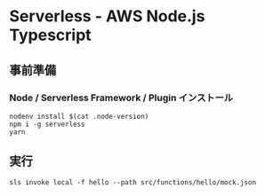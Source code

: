 # Serverless - AWS Node.js Typescript

## 事前準備

### Node / Serverless Framework / Plugin インストール

```command
nodenv install $(cat .node-version)
npm i -g serverless
yarn
```

## 実行

```command
sls invoke local -f hello --path src/functions/hello/mock.json
```
